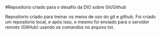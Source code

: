 #Repositorio criado para o desafio da DIO sobre Git/Github

Repositorio criado para treinar os meios de uso do git e github.
Foi criado um repositorio local, e após isso, o mesmo foi enviado para o servidor remoto (GitHub) usando os comandos no arquivo txt.